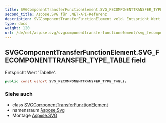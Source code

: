 ```yaml
---
title: SVGComponentTransferFunctionElement.SVG_FECOMPONENTTRANSFER_TYPE_TABLE
second_title: Aspose.SVG für .NET-API-Referenz
description: SVGComponentTransferFunctionElement veld. Entspricht Wert Tabelle.
type: docs
weight: 120
url: /de/net/aspose.svg/svgcomponenttransferfunctionelement/svg_fecomponenttransfer_type_table/
---
```

## SVGComponentTransferFunctionElement.SVG_FECOMPONENTTRANSFER_TYPE_TABLE field

Entspricht Wert 'Tabelle'.

```csharp
public const ushort SVG_FECOMPONENTTRANSFER_TYPE_TABLE;
```

### Siehe auch

* class [SVGComponentTransferFunctionElement](../)
* namensraum [Aspose.Svg](../../svgcomponenttransferfunctionelement/)
* Montage [Aspose.SVG](../../../)


